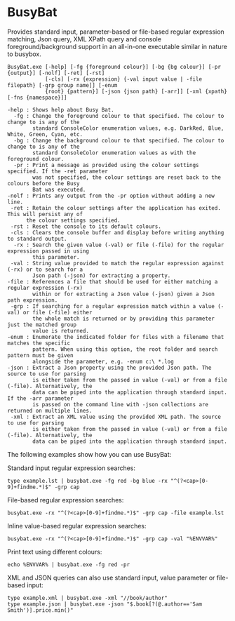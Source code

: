 # BusyBat

Provides standard input, parameter-based or file-based regular expression matching, Json query, XML
XPath query and console foreground/background support in an all-in-one executable similar in nature
to busybox.

    BusyBat.exe [-help] [-fg {foreground colour}] [-bg {bg colour}] [-pr {output}] [-nolf] [-ret] [-rst]  
                [-cls] [-rx {expression} {-val input value | -file filepath} [-grp group name]] [-enum  
                {root} {pattern}] [-json {json path} [-arr]] [-xml {xpath} [-fns {namespace}]]  

    -help : Shows help about Busy Bat.  
      -fg : Change the foreground colour to that specified. The colour to change to is any of the  
            standard ConsoleColor enumeration values, e.g. DarkRed, Blue, White, Green, Cyan, etc.  
      -bg : Change the background colour to that specified. The colour to change to is any of the  
            standard ConsoleColor enumeration values as with the foreground colour.  
      -pr : Print a message as provided using the colour settings specified. If the -ret parameter  
            was not specified, the colour settings are reset back to the colours before the Busy  
            Bat was executed.  
    -nolf : Prints any output from the -pr option without adding a new line.  
     -ret : Retain the colour settings after the application has exited. This will persist any of  
          the colour settings specified.  
     -rst : Reset the console to its default colours.  
     -cls : Clears the console buffer and display before writing anything to standard output.  
      -rx : Search the given value (-val) or file (-file) for the regular expression passed in using  
            this parameter.  
     -val : String value provided to match the regular expression against (-rx) or to search for a  
            Json path (-json) for extracting a property.  
    -file : References a file that should be used for either matching a regular expression (-rx)  
            within or for extracting a Json value (-json) given a Json path expression.  
     -grp : If searching for a regular expression match within a value (-val) or file (-file) either  
            the whole match is returned or by providing this parameter just the matched group  
            value is returned.  
    -enum : Enumerate the indicated folder for files with a filename that matches the specific  
            pattern. When using this option, the root folder and search pattern must be given  
            alongside the parameter, e.g. -enum c:\ *.log  
    -json : Extract a Json property using the provided Json path. The source to use for parsing  
            is either taken from the passed in value (-val) or from a file (-file). Alternatively, the  
            data can be piped into the application through standard input. If the -arr parameter  
            is passed on the command line with -json collections are returned on multiple lines.  
     -xml : Extract an XML value using the provided XML path. The source to use for parsing  
            is either taken from the passed in value (-val) or from a file (-file). Alternatively, the  
            data can be piped into the application through standard input.

The following examples show how you can use BusyBat:

Standard input regular expression searches:

    type example.lst | busybat.exe -fg red -bg blue -rx "^(?<cap>[0-9]+findme.*)$" -grp cap
    
File-based regular expression searches:

    busybat.exe -rx "^(?<cap>[0-9]+findme.*)$" -grp cap -file example.lst
    
Inline value-based regular expression searches:

    busybat.exe -rx "^(?<cap>[0-9]+findme.*)$" -grp cap -val "%ENVVAR%"
      
Print text using different colours:

    echo %ENVVAR% | busybat.exe -fg red -pr
      
XML and JSON queries can also use standard input, value parameter or file-based input:

    type example.xml | busybat.exe -xml "//book/author"
    type example.json | busybat.exe -json "$.book[?(@.author=='Sam Smith')].price.min()"
